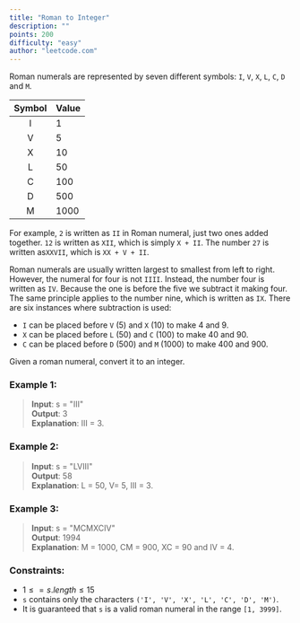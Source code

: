 ```yaml
---
title: "Roman to Integer"
description: ""
points: 200
difficulty: "easy"
author: "leetcode.com"
---
```


Roman numerals are represented by seven different symbols: `I`, `V`, `X`, `L`, `C`, `D` and `M`.

| Symbol | Value |
| :----: | :---- |
|   I    | 1     |
|   V    | 5     |
|   X    | 10    |
|   L    | 50    |
|   C    | 100   |
|   D    | 500   |
|   M    | 1000  |

For example, `2` is written as `II` in Roman numeral, just two ones added together. `12` is written as `XII`, which is simply `X + II`. The number `27` is written as`XXVII`, which is `XX + V + II`.

Roman numerals are usually written largest to smallest from left to right. However, the numeral for four is not `IIII`. Instead, the number four is written as `IV`. Because the one is before the five we subtract it making four. The same principle applies to the number nine, which is written as `IX`. There are six instances where subtraction is used:

- `I` can be placed before `V` (5) and `X` (10) to make 4 and 9.
- `X` can be placed before `L` (50) and `C` (100) to make 40 and 90.
- `C` can be placed before `D` (500) and `M` (1000) to make 400 and 900.

Given a roman numeral, convert it to an integer.

### Example 1:

> **Input**: s = "III"<br/>**Output**: 3<br/>**Explanation**: III = 3.

### Example 2:

> **Input**: s = "LVIII"<br/>**Output**: 58<br/>**Explanation**: L = 50, V= 5, III = 3.

### Example 3:

> **Input**: s = "MCMXCIV"<br/>**Output**: 1994<br/>**Explanation**: M = 1000, CM = 900, XC = 90 and IV = 4.

### Constraints:

- $1 \le= s.length \le 15$
- `s` contains only the characters `('I', 'V', 'X', 'L', 'C', 'D', 'M')`.
- It is guaranteed that `s` is a valid roman numeral in the range `[1, 3999]`.
